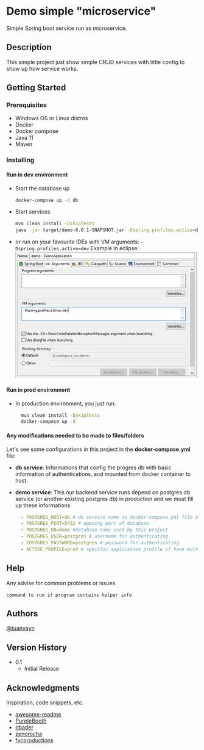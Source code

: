 # Demo simple "microservice"

Simple Spring boot service run as microservice.

## Description

This simple project just show simple CRUD services with little config to show up how service works.

## Getting Started

### Prerequisites

* Windows OS or Linux distros
* Docker
* Docker compose
* Java 11
* Maven

### Installing

#### Run in dev environment

* Start the database up

  ```sh
  docker-compose up -d db
  ```

* Start services
  
  ```sh
  mvn clean install -DskipTests
  java -jar target/demo-0.0.1-SNAPSHOT.jar -Dspring.profiles.active=dev
  ```

* or run on your favourite IDEs
  with VM arguments:
  `-Dspring.profiles.active=dev`
  Example in eclipse:
  ![add-arg-eclipse](./images/add-arg-eclipse.png)

#### Run in prod environment

* In production environment, you just run:
  
  ```sh
    mvn clean install -DskipTests
    docker-compose up -d
  ```

#### Any modifications needed to be made to files/folders

Let's see some configurations in this project in the **docker-compose.yml** file:

* **db service**: Informations that config the progres db with basic information of authentications, and mounted from docker container to host.

* **demo service**: This our backend service runs depend on postgres db service (or another existing postgres db) in production and we must fill up these informations:

  ```yml
    - POSTGRES_HOST=db # db service name in docker-compose.yml file or ip/hostname of existing db
    - POSTGRES_PORT=5432 # opening port of database
    - POSTGRES_DB=demo #database name used by this project
    - POSTGRES_USER=postgres # username for authenticating
    - POSTGRES_PASSWORD=postgres # password for authenticating
    - ACTIVE_PROFILE=prod # specific application profile if have multiple profiles for multiple environments 
  ```

## Help

Any advise for common problems or issues.
```
command to run if program contains helper info
```

## Authors

[@tuanvayn](https://github.com/tuanvayn)

## Version History

* 0.1
    * Initial Release

## Acknowledgments

Inspiration, code snippets, etc.
* [awesome-readme](https://github.com/matiassingers/awesome-readme)
* [PurpleBooth](https://gist.github.com/PurpleBooth/109311bb0361f32d87a2)
* [dbader](https://github.com/dbader/readme-template)
* [zenorocha](https://gist.github.com/zenorocha/4526327)
* [fvcproductions](https://gist.github.com/fvcproductions/1bfc2d4aecb01a834b46)